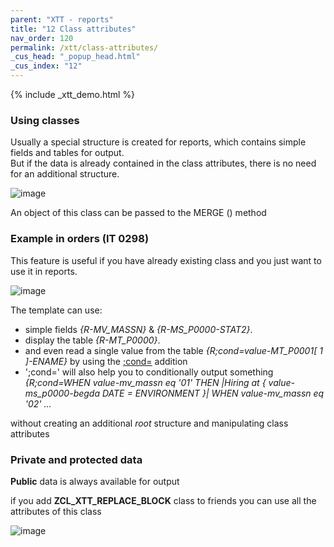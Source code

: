 ```yaml
---
parent: "XTT - reports"
title: "12 Class attributes"
nav_order: 120
permalink: /xtt/class-attributes/
_cus_head: "_popup_head.html"
_cus_index: "12"
---
```


{% include _xtt_demo.html %}

### Using classes
Usually a special structure is created for reports, which contains simple fields and tables for output.\
But if the data is already contained in the class attributes, there is no need for an additional structure.

![image](https://user-images.githubusercontent.com/36256417/103114165-cf74ce00-4687-11eb-967d-6da7257c6257.png)

An object of this class can be passed to the MERGE () method

### Example in orders (IT 0298)

This feature is useful if you have already existing class and you just want to use it in reports.

![image](https://user-images.githubusercontent.com/36256417/103114357-65a8f400-4688-11eb-84d9-725a941be7dc.png)

The template can use:
* simple fields *{R-MV_MASSN}* & *{R-MS_P0000-STAT2}*.
* display the table *{R-MT_P0000}*.
* and even read a single value from the table *{R;cond=value-MT_P0001[ 1 ]-ENAME}* by using the [;cond=](../cond/) addition
* ';cond=' will also help you to conditionally output something *{R;cond=WHEN value-mv_massn eq '01' THEN \|Hiring at { value-ms_p0000-begda DATE = ENVIRONMENT }\| WHEN value-mv_massn eq '02' ...*

without creating an additional *root* structure and manipulating class attributes

### Private and protected data

**Public** data is always available for output

if you add **ZCL_XTT_REPLACE_BLOCK** class to friends you can use all the attributes of this class

![image](https://user-images.githubusercontent.com/36256417/103114499-013a6480-4689-11eb-9f7e-b782feb61603.png)


